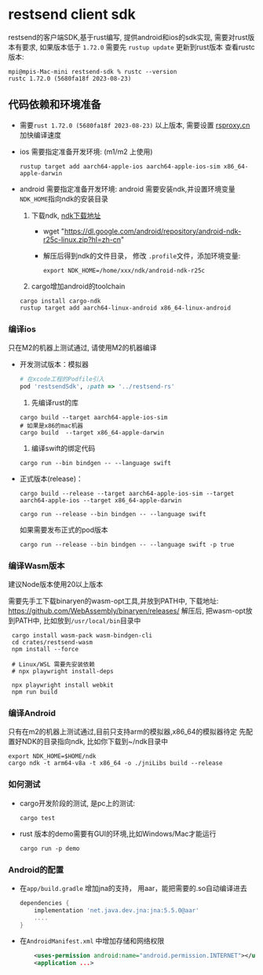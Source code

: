 restsend client sdk
=====

restsend的客户端SDK,基于rust编写, 提供android和ios的sdk实现, 需要对rust版本有要求, 如果版本低于 `1.72.0` 需要先 `rustup update` 更新到rust版本
查看rustc版本:

```shell
mpi@mpis-Mac-mini restsend-sdk % rustc --version
rustc 1.72.0 (5680fa18f 2023-08-23)
```

## 代码依赖和环境准备

- 需要`rust 1.72.0 (5680fa18f 2023-08-23)` 以上版本, 需要设置 [rsproxy.cn](https://rsproxy.cn) 加快编译速度
- ios 需要指定准备开发环境: (m1/m2 上使用)

    ```shell
    rustup target add aarch64-apple-ios aarch64-apple-ios-sim x86_64-apple-darwin
    ```

- android 需要指定准备开发环境:
   android 需要安装ndk,并设置环境变量`NDK_HOME`指向ndk的安装目录
   1. 下载ndk, [ndk下载地址](https://developer.android.com/ndk/downloads?hl=zh-cn)
        - wget "<https://dl.google.com/android/repository/android-ndk-r25c-linux.zip?hl=zh-cn>"
        - 解压后得到ndk的文件目录， 修改 `.profile`文件，添加环境变量:

            ```shell
            export NDK_HOME=/home/xxx/ndk/android-ndk-r25c
            ```

   2. cargo增加android的toolchain

    ```shell
    cargo install cargo-ndk
    rustup target add aarch64-linux-android x86_64-linux-android
    ```

### 编译ios

只在M2的机器上测试通过, 请使用M2的机器编译

- 开发测试版本：模拟器

    ```ruby
    # 在xcode工程的Podfile引入
    pod 'restsendSdk', :path => '../restsend-rs'
    ```

    1. 先编译rust的库

    ```shell
    cargo build --target aarch64-apple-ios-sim
    # 如果是x86的mac机器
    cargo build  --target x86_64-apple-darwin 
    ```

    1. 编译swift的绑定代码

    ```shell
    cargo run --bin bindgen -- --language swift
    ```

- 正式版本(release)：

    ```shell
    cargo build --release --target aarch64-apple-ios-sim --target aarch64-apple-ios --target x86_64-apple-darwin

    cargo run --release --bin bindgen -- --language swift
    ```

    如果需要发布正式的pod版本

    ```shell
    cargo run --release --bin bindgen -- --language swift -p true
    ```

### 编译Wasm版本

建议Node版本使用20以上版本

需要先手工下载binaryen的wasm-opt工具,并放到PATH中, 下载地址: <https://github.com/WebAssembly/binaryen/releases/>
解压后, 把wasm-opt放到PATH中, 比如放到`/usr/local/bin`目录中

```shell
 cargo install wasm-pack wasm-bindgen-cli
 cd crates/restsend-wasm
 npm install --force
 
 # Linux/WSL 需要先安装依赖
 # npx playwright install-deps
 
 npx playwright install webkit
 npm run build
```

### 编译Android

只有在m2的机器上测试通过,目前只支持arm的模拟器,x86_64的模拟器待定
先配置好NDK的目录指向ndk, 比如你下载到~/ndk目录中

```shell
export NDK_HOME=$HOME/ndk
cargo ndk -t arm64-v8a -t x86_64 -o ./jniLibs build --release

```

### 如何测试

- cargo开发阶段的测试, 是pc上的测试:

    ```shell
    cargo test
    ```

- rust 版本的demo需要有GUI的环境,比如Windows/Mac才能运行

    ```shell
    cargo run -p demo
    ```

### Android的配置

- 在`app/build.gradle` 增加jna的支持， 用aar，能把需要的.so自动编译进去

    ```gradle
    dependencies {
        implementation 'net.java.dev.jna:jna:5.5.0@aar'
        ....
    }
    ```

- 在`AndroidManifest.xml` 中增加存储和网络权限

    ```xml
        <uses-permission android:name="android.permission.INTERNET"></uses-permission>
        <application ...>
    ```
